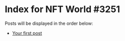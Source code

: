 # Index for NFT World #3251
Posts will be displayed in the order below:

- [Your first post](./001-first.md)

